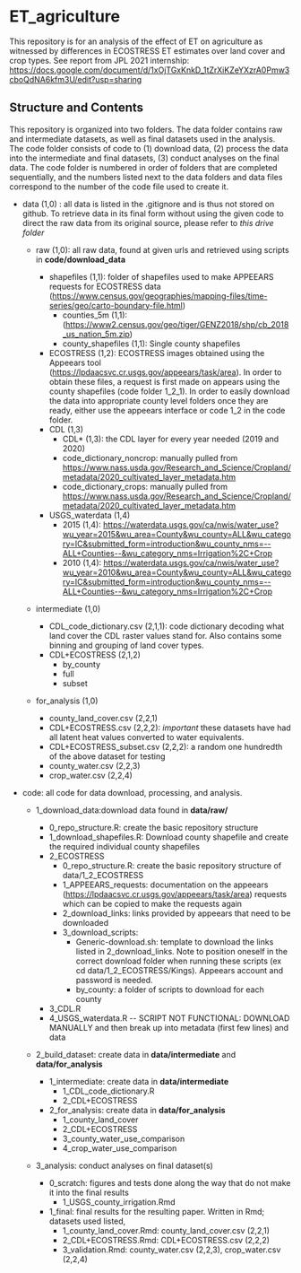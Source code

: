 # ET_agriculture
 
This repository is for an analysis of the effect of ET on agriculture as witnessed by differences in ECOSTRESS ET estimates over land cover and crop types. 
See report from JPL 2021 internship: https://docs.google.com/document/d/1xOjTGxKnkD_1tZrXiKZeYXzrA0Pmw3cboQdNA6kfm3U/edit?usp=sharing

## Structure and Contents

This repository is organized into two folders. The data folder contains raw and intermediate datasets, as well as final datasets used in the analysis. The code folder consists of code to (1) download data, (2) process the data into the intermediate and final datasets, (3) conduct analyses on the final data. The code folder is numbered in order of folders that are completed sequentially, and the numbers listed next to the data folders and data files correspond to the number of the code file used to create it. 



* data (1,0) : all data is listed in the .gitignore and is thus not stored on github. To retrieve data in its final form without using the given code to direct the raw data from its original source, please refer to *this drive folder*

    * raw (1,0): all raw data, found at given urls and retrieved using scripts in **code/download_data**
        * shapefiles (1,1): folder of shapefiles used to make APPEEARS requests for ECOSTRESS data (https://www.census.gov/geographies/mapping-files/time-series/geo/carto-boundary-file.html)
            * counties_5m (1,1):  (https://www2.census.gov/geo/tiger/GENZ2018/shp/cb_2018_us_nation_5m.zip)
            * county_shapefiles (1,1): Single county shapefiles
        * ECOSTRESS (1,2): ECOSTRESS images obtained using the Appeears tool (https://lpdaacsvc.cr.usgs.gov/appeears/task/area). In order to obtain these files, a request is first made on appears using the county shapefiles (code folder 1_2_1). In order to easily download the data into appropriate county level folders once they are ready, either use the appeears interface or code 1_2 in the code folder. 
        * CDL (1,3)
            * CDL* (1,3): the CDL layer for every year needed (2019 and 2020)
            * code_dictionary_noncrop: manually pulled from https://www.nass.usda.gov/Research_and_Science/Cropland/metadata/2020_cultivated_layer_metadata.htm
            * code_dictionary_crops: manually pulled from https://www.nass.usda.gov/Research_and_Science/Cropland/metadata/2020_cultivated_layer_metadata.htm
        * USGS_waterdata (1,4) 
            * 2015 (1,4): https://waterdata.usgs.gov/ca/nwis/water_use?wu_year=2015&wu_area=County&wu_county=ALL&wu_category=IC&submitted_form=introduction&wu_county_nms=--ALL+Counties--&wu_category_nms=Irrigation%2C+Crop
            * 2010 (1,4): https://waterdata.usgs.gov/ca/nwis/water_use?wu_year=2010&wu_area=County&wu_county=ALL&wu_category=IC&submitted_form=introduction&wu_county_nms=--ALL+Counties--&wu_category_nms=Irrigation%2C+Crop
        
    * intermediate (1,0)
        * CDL_code_dictionary.csv (2,1,1): code dictionary decoding what land cover the CDL raster values stand for. Also contains some binning and grouping of land cover types. 
        * CDL+ECOSTRESS (2,1,2)
            * by_county
            * full
            * subset
            
    * for_analysis (1,0)
        * county_land_cover.csv (2,2,1)
        * CDL+ECOSTRESS.csv (2,2,2): *important* these datasets have had all latent heat values converted to water equivalents. 
        * CDL+ECOSTRESS_subset.csv (2,2,2): a random one hundredth of the above dataset for testing
        * county_water.csv (2,2,3)
        * crop_water.csv (2,2,4)
    
    
* code: all code for data download, processing, and analysis. 

    * 1_download_data:download data found in **data/raw/**
        * 0_repo_structure.R: create the basic repository structure 
        * 1_download_shapefiles.R: Download county shapefile and create the required individual county shapefiles
        * 2_ECOSTRESS
            * 0_repo_structure.R: create the basic repository structure of data/1_2_ECOSTRESS
            * 1_APPEEARS_requests: documentation on the appeears (https://lpdaacsvc.cr.usgs.gov/appeears/task/area) requests which can be copied to make the requests again
            * 2_download_links: links provided by appeears that need to be downloaded
            * 3_download_scripts: 
                * Generic-download.sh: template to download the links listed in 2_download_links. Note to position oneself in the correct download folder when running these scripts (ex cd data/1_2_ECOSTRESS/Kings). Appeears account and password is needed. 
                * by_county: a folder of scripts to download for each county
        * 3_CDL.R
        * 4_USGS_waterdata.R -- SCRIPT NOT FUNCTIONAL: DOWNLOAD MANUALLY and then break up into metadata (first few lines) and data
        
    * 2_build_dataset: create data in **data/intermediate** and **data/for_analysis**
        * 1_intermediate: create data in **data/intermediate**
            * 1_CDL_code_dictionary.R
            * 2_CDL+ECOSTRESS
        * 2_for_analysis: create data in **data/for_analysis**
            * 1_county_land_cover
            * 2_CDL+ECOSTRESS
            * 3_county_water_use_comparison
            * 4_crop_water_use_comparison
            
    * 3_analysis: conduct analyses on final dataset(s)
        * 0_scratch: figures and tests done along the way that do not make it into the final results
            * 1_USGS_county_irrigation.Rmd
        * 1_final: final results for the resulting paper. Written in Rmd; datasets used listed, 
            * 1_county_land_cover.Rmd: county_land_cover.csv (2,2,1)
            * 2_CDL+ECOSTRESS.Rmd: CDL+ECOSTRESS.csv (2,2,2)
            * 3_validation.Rmd: county_water.csv (2,2,3), crop_water.csv (2,2,4)
        
        
